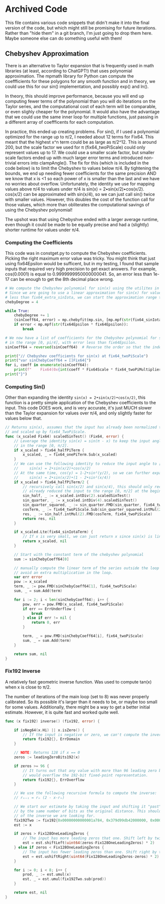 # Archived Code

This file contains various code snippets that didn't make it into the final version of the code, but which might still be promising for future iterations. Rather than "hide them" in a git branch, I'm just going to drop them here. Maybe someone else can do something useful with them!

## Chebyshev Approximation

There is an alternative to Taylor expansion that is frequently used in math libraries (at least, according to ChatGPT!) that uses polynomial approximation. The mpmath library for Python can compute the coeffficients for these polygons for any smooth function and in theory, we could use this for our sin() implementation, and possibly exp() and ln().

In theory, this should improve performance, because you will end up computing fewer terms of the polynomial than you will do iterations on the Taylor series, and the computational cost of each term will be comparable, or even slighly cheaper for the polynomial. It would also have the advantage that we could use the same inner loop for multiple functions, just passing in a different array of coeffficents for each computation.

In practice, this ended up creating problems. For sin(), if I used a polynomial optimized for the range up to π/2, I needed about 12 terms for Fix64. This meant that the highest x^n term could be as large as π/2^12. This is around 200, but the scale factor we used for π (fix64_twoPiScale) could only represent values up to 17. We could use a smaller scale factor, but smaller scale factors ended up with much larger error terms and introduced non-trivial errors into clampAngle(). The fix for this (which is included in the code below) is to limit the Chebyshev to values below π/4. By tightening the bounds, we end up needing fewer coefficients for the same precision AND we know that x is <1 so each power of x is smaller than the last and we have no worries about overflow. Unfortunately, the identity we use for mapping values above π/4 to values under π/4 is sin(x) = 2•sin(x/2)•cos(x/2). cos(x/2) can be approximated with sin(x/4), so we can just call sin() twice with smaller values. However, this doubles the cost of the function call for those values, which more than obliterates the computational savings of using the Chebyshev polynomial!

The upshot was that using Chebyshve ended with a larger average runtime, even though it could be made to be equally precise and had a (slightly) shorter runtime for values under π/4.

### Computing the Coefficients

This code was in constget.py to compute the Chebyshev coefficients. Picking the right maximum error value was tricky. You might think that just using fix64Epsilon would be sufficent, but in my testing, I found that sample inputs that required very high precision to get exact answers. For example, cos(0.0001) is equal to 0.9999999950000000041. So, an error less than 1e-17 can be enough to get the 8th decimal place wrong. 

```python
# We compute the Chebyshev polynomial for sin(x) using the utilites in mpmath.
# Since we are going to use a linear approximation for sin(x) for values
# less than fix64_extra_sinIota, we can start the approximation range there.
chebyDegree = 4

while True:
    chebyDegree += 1
    (sinCoeff64, error) = mp.chebyfit(mp.sin, [mp.mpf(str(fix64_sinIota)), mp.pi/4], chebyDegree, error=True)
    if error < mp.mpf(str(fix64Epsilon * fix64Epsilon)):
        break

# We now have a list of coefficients for the Chebyshev polynomial for sin(x) in Fix64,
# in the range [0, pi/4], with error less than fix64Epsilon.
sinCoeff64 = reversed(sinCoeff64)  # Reverse the order so that the index matches the degree

print("// Chebyshev coefficients for sin(x) at fix64_twoPiScale")
print("var sinChebyCoeff64 = []Fix64{")
for i, coeff in enumerate(sinCoeff64):
    print(f"    Fix64(0x{int(coeff * Fix64Scale * fix64_twoPiMultiplier) & 0xffffffffffffffff:016x}), // Coefficient {i}")
print("}")
```

### Computing Sin()

Other than expanding the identity `sin(x) = 2•sin(x/2)•cos(x/2)`, this function is a pretty simple application of the Chebyshev coefficients to the input. This code DOES work, and is very accurate, it's just MUCH slower than the Taylor expansion for values over π/4, and only slightly faster for values below that.

```go
// Returns sin(x), assumes that the input has already been normalized to the range [0, π]
// and scaled up by fix64_TwoPiScale.
func (x_scaled Fix64) scaledSinTest() (Fix64, error) {
	// Leverage the identity sin(x) = sin(π - x) to keep the input angle
	// in the range [0, π/2].
	if x_scaled > fix64_halfPiTerm {
		x_scaled, _ = fix64_onePiTerm.Sub(x_scaled)
	}
	// We can use the following identity to reduce the input angle to [0, π/4]:
	//     sin(x) = 2•sin(x/2)•cos(x/2)
	// At the same time, cos(y) = 1-2•sin²(y/2), so we can further expand this to:
	//     sin(x) = 2•sin(x/2)•(1 - 2•sin²(x/4))
	if x_scaled > fix64_halfPiTerm/2 {
		// recursively call sin(x/2) and sin(x/4), this should only recurse once since we
		// already reduced the input to the range [0, π/2] at the beginning of this function.
		sin_half, _ := x_scaled.intDiv(2).scaledSinTest()
		sin_quarter, _ := x_scaled.intDiv(4).scaledSinTest()
		sin_quarter_squared, _ := sin_quarter.FMD(sin_quarter, fix64_twoPiScale)
		cosTerm, _ := fix64_twoPiScale.Sub(sin_quarter_squared.intMul(2)) // cos(x/2) = 1 - 2•sin²(x/4)
		res, _ := sin_half.intMul(2).FMD(cosTerm, fix64_twoPiScale)       // sin(x) = 2•sin(x/2)•cos(x/2)
		return res, nil
	}

	if x_scaled.Lte(fix64_sinIotaTerm) {
		// If x is very small, we can just return x since sin(x) is linear for small x.
		return x_scaled, nil
	}

	// Start with the constant term of the chebyshev polynomial
	sum := sinChebyCoeff64[0]

	// manually compute the linear term of the series outside the loop to
	// avoid an extra multiplication in the loop.
	var err error
	pow := x_scaled
	term, _ := pow.FMD(sinChebyCoeff64[1], fix64_twoPiScale)
	sum, _ = sum.Add(term)

	for i := 2; i < len(sinChebyCoeff64); i++ {
		pow, err = pow.FMD(x_scaled, fix64_twoPiScale)
		if err == ErrUnderflow {
			break
		} else if err != nil {
			return 0, err
		}

		term, _ = pow.FMD(sinChebyCoeff64[i], fix64_twoPiScale)
		sum, _ = sum.Add(term)
	}

	return sum, nil
}
```

### Fix192 Inverse

A relatively fast geometric inverse function. Was used to compute tan(x) when x is close to π/2.

The number of iterations of the main loop (set to 8) was never properly calibrated. So its possible it's larger than it needs to be, or maybe too small for some values. Additionally, there might be a way to get a better initial estimate. However, it is quite fast and worked quite well.

```go
func (x fix192) inverse() (fix192, error) {

	if isNeg64(x.Hi) || x.isZero() {
		// If the input is negative or zero, we can't compute the inverse.
		return fix192{}, ErrDomain
	}

	// NOTE: Returns 128 if x == 0
	zeros := leadingZeroBits192(x)

	if zeros >= 96 {
		// It turns out that any value with more than 96 leading zero bits is so small that it's inverse
		// would overflow the 192-bit fixed-point representation.
		return fix192{}, ErrOverflow
	}

	// We use the following recursive formula to compute the inverse:
	// rₙ₊₁ = rₙ (2 - x·rₙ)

	// We start our estimate by taking the input and shifting it "past" the representation of one
	// by the same number of bits as the original distance. This should get us within a factor of 2
	// of the inverse we are looking for.
	fix192Two := fix192{0x00000000000001a784, 0x379d99db42000000, 0x0000000000000000}
	est := x

	if zeros > Fix128OneLeadingZeros {
		// The input has more leading zeros that one. Shift left by twice the difference.
		est = est.shiftLeft(uint64(zeros-Fix128OneLeadingZeros) * 2)
	} else if zeros < Fix128OneLeadingZeros {
		// The input has fewer leading zeros than one. Shift right by twice the difference.
		est = est.ushiftRight(uint64(Fix128OneLeadingZeros-zeros) * 2)
	}

	for i := 0; i < 8; i++ {
		prod, _ := est.umul(x)
		est, _ = est.umul(fix192Two.sub(prod))
	}

	return est, nil
}
```